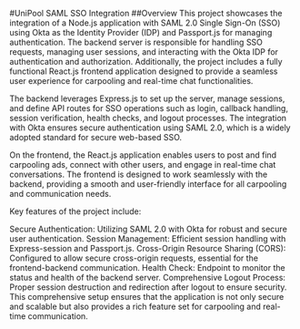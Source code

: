 #UniPool SAML SSO Integration
##Overview
This project showcases the integration of a Node.js application with SAML 2.0 Single Sign-On (SSO) using Okta as the Identity Provider (IDP) and Passport.js for managing authentication. The backend server is responsible for handling SSO requests, managing user sessions, and interacting with the Okta IDP for authentication and authorization. Additionally, the project includes a fully functional React.js frontend application designed to provide a seamless user experience for carpooling and real-time chat functionalities.

The backend leverages Express.js to set up the server, manage sessions, and define API routes for SSO operations such as login, callback handling, session verification, health checks, and logout processes. The integration with Okta ensures secure authentication using SAML 2.0, which is a widely adopted standard for secure web-based SSO.

On the frontend, the React.js application enables users to post and find carpooling ads, connect with other users, and engage in real-time chat conversations. The frontend is designed to work seamlessly with the backend, providing a smooth and user-friendly interface for all carpooling and communication needs.

Key features of the project include:

Secure Authentication: Utilizing SAML 2.0 with Okta for robust and secure user authentication.
Session Management: Efficient session handling with Express-session and Passport.js.
Cross-Origin Resource Sharing (CORS): Configured to allow secure cross-origin requests, essential for the frontend-backend communication.
Health Check: Endpoint to monitor the status and health of the backend server.
Comprehensive Logout Process: Proper session destruction and redirection after logout to ensure security.
This comprehensive setup ensures that the application is not only secure and scalable but also provides a rich feature set for carpooling and real-time communication.
